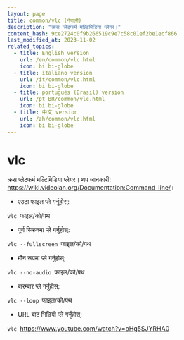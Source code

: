 ```yaml
---
layout: page
title: common/vlc (नेपाली)
description: "क्रस प्लेटफर्म मल्टिमिडिया प्लेयर।"
content_hash: 9ce2724c0f9b266519c9e7c58c01ef2be1ecf866
last_modified_at: 2023-11-02
related_topics:
  - title: English version
    url: /en/common/vlc.html
    icon: bi bi-globe
  - title: italiano version
    url: /it/common/vlc.html
    icon: bi bi-globe
  - title: português (Brasil) version
    url: /pt_BR/common/vlc.html
    icon: bi bi-globe
  - title: 中文 version
    url: /zh/common/vlc.html
    icon: bi bi-globe
---
```

# vlc

क्रस प्लेटफर्म मल्टिमिडिया प्लेयर।
थप जानकारी: <https://wiki.videolan.org/Documentation:Command_line/>।

- एउटा फाइल प्ले गर्नुहोस्:

`vlc `<span class="tldr-var badge badge-pill bg-dark-lm bg-white-dm text-white-lm text-dark-dm font-weight-bold">फाइल/को/पथ</span>

- पूर्ण स्क्रिनमा प्ले गर्नुहोस्:

`vlc --fullscreen `<span class="tldr-var badge badge-pill bg-dark-lm bg-white-dm text-white-lm text-dark-dm font-weight-bold">फाइल/को/पथ</span>

- मौन रूपमा प्ले गर्नुहोस्:

`vlc --no-audio `<span class="tldr-var badge badge-pill bg-dark-lm bg-white-dm text-white-lm text-dark-dm font-weight-bold">फाइल/को/पथ</span>

- बारम्बार प्ले गर्नुहोस्:

`vlc --loop `<span class="tldr-var badge badge-pill bg-dark-lm bg-white-dm text-white-lm text-dark-dm font-weight-bold">फाइल/को/पथ</span>

- URL बाट भिडियो प्ले गर्नुहोस्:

`vlc `<span class="tldr-var badge badge-pill bg-dark-lm bg-white-dm text-white-lm text-dark-dm font-weight-bold">https://www.youtube.com/watch?v=oHg5SJYRHA0</span>
